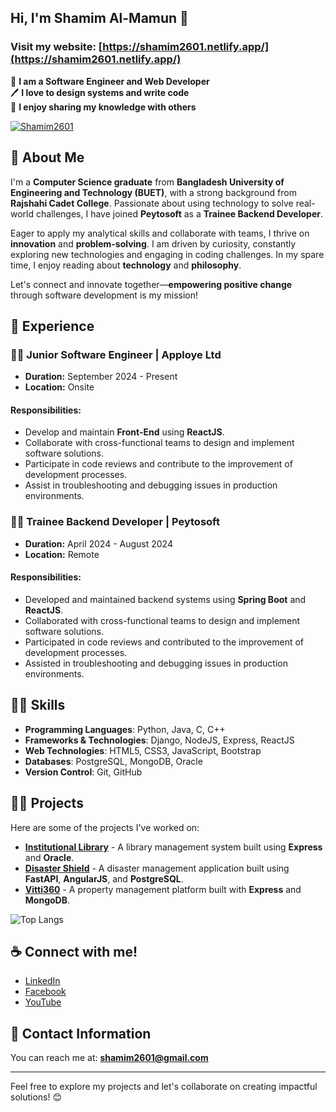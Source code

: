 ## Hi, I'm Shamim Al-Mamun 👋
### Visit my website: [https://shamim2601.netlify.app/](https://shamim2601.netlify.app/)

👑 **I am a Software Engineer and Web Developer**  
🖊️ **I love to design systems and write code**  
🎤 **I enjoy sharing my knowledge with others**

<p align="left">
  <a href="https://www.linkedin.com/in/shamim2601/" target="blank">
    <img src="https://img.shields.io/twitter/follow/Shamim2601?logo=linkedin&style=for-the-ba" alt="Shamim2601" />
  </a>
</p>

## 🚀 About Me
I'm a **Computer Science graduate** from **Bangladesh University of Engineering and Technology (BUET)**, with a strong background from **Rajshahi Cadet College**. Passionate about using technology to solve real-world challenges, I have joined **Peytosoft** as a **Trainee Backend Developer**. 

Eager to apply my analytical skills and collaborate with teams, I thrive on **innovation** and **problem-solving**. I am driven by curiosity, constantly exploring new technologies and engaging in coding challenges. In my spare time, I enjoy reading about **technology** and **philosophy**. 

Let's connect and innovate together—**empowering positive change** through software development is my mission!

## 💼 Experience

### 👨‍💻 **Junior Software Engineer** | **Apploye Ltd**
- **Duration:** September 2024 - Present
- **Location:** Onsite

#### Responsibilities:
- Develop and maintain **Front-End** using **ReactJS**.
- Collaborate with cross-functional teams to design and implement software solutions.
- Participate in code reviews and contribute to the improvement of development processes.
- Assist in troubleshooting and debugging issues in production environments.

### 👨‍💻 **Trainee Backend Developer** | **Peytosoft**
- **Duration:** April 2024 - August 2024
- **Location:** Remote

#### Responsibilities:
- Developed and maintained backend systems using **Spring Boot** and **ReactJS**.
- Collaborated with cross-functional teams to design and implement software solutions.
- Participated in code reviews and contributed to the improvement of development processes.
- Assisted in troubleshooting and debugging issues in production environments.

## 👨‍💻 Skills

- **Programming Languages**: Python, Java, C, C++
- **Frameworks & Technologies**: Django, NodeJS, Express, ReactJS
- **Web Technologies**: HTML5, CSS3, JavaScript, Bootstrap
- **Databases**: PostgreSQL, MongoDB, Oracle
- **Version Control**: Git, GitHub

## 👨‍💻 Projects

Here are some of the projects I've worked on:

- [**Institutional Library**](https://github.com/Shamim2601/Institutional-Library) - A library management system built using **Express** and **Oracle**.
- [**Disaster Shield**](https://github.com/Shamim2601/disaster-shield-backend) - A disaster management application built using **FastAPI**, **AngularJS**, and **PostgreSQL**.
- [**Vitti360**](https://www.vitti360.xyz/) - A property management platform built with **Express** and **MongoDB**.

![Top Langs](https://github-readme-stats.vercel.app/api/top-langs/?username=Shamim2601&layout=compact)

## ☕ Connect with me!

- [LinkedIn](https://www.linkedin.com/in/shamim2601/)
- [Facebook](https://www.facebook.com/samamun60)
- [YouTube](https://www.youtube.com/@samamun60)

## 📧 Contact Information

You can reach me at: **shamim2601@gmail.com**

---

Feel free to explore my projects and let's collaborate on creating impactful solutions! 😊
